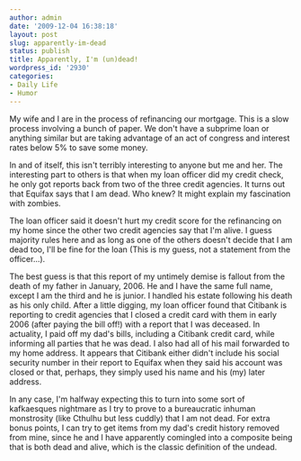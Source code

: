```yaml
---
author: admin
date: '2009-12-04 16:38:18'
layout: post
slug: apparently-im-dead
status: publish
title: Apparently, I'm (un)dead!
wordpress_id: '2930'
categories:
- Daily Life
- Humor
---
```

My wife and I are in the process of refinancing our mortgage. This is a slow process involving a bunch of paper. We don't have a subprime loan or anything similar but are taking advantage of an act of congress and interest rates below 5% to save some money. 

In and of itself, this isn't terribly interesting to anyone but me and her. The interesting part to others is that when my loan officer did my credit check, he only got reports back from two of the three credit agencies. It turns out that Equifax says that I am dead. Who knew? It might explain my fascination with zombies.

The loan officer said it doesn't hurt my credit score for the refinancing on my home since the other two credit agencies say that I'm alive. I guess majority rules here and as long as one of the others doesn't decide that I am dead too, I'll be fine for the loan (This is my guess, not a statement from the officer...).

The best guess is that this report of my untimely demise is fallout from the death of my father in January, 2006. He and I have the same full name, except I am the third and he is junior. I handled his estate following his death as his only child. After a little digging, my loan officer found that Citibank is reporting to credit agencies that I closed a credit card with them in early 2006 (after paying the bill off!) with a report that I was deceased. In actuality, I paid off my dad's bills, including a Citibank credit card, while informing all parties that he was dead. I also had all of his mail forwarded to my home address. It appears that Citibank either didn't include his social security number in their report to Equifax when they said his account was closed or that, perhaps, they simply used his name and his (my) later address. 

In any case, I'm halfway expecting this to turn into some sort of kafkaesques nightmare as I try to prove to a bureaucratic inhuman monstrosity (like Cthulhu but less cuddly) that I am not dead. For extra bonus points, I can try to get items from my dad's credit history removed from mine, since he and I have apparently comingled into a composite being that is both dead and alive, which is the classic definition of the undead.
